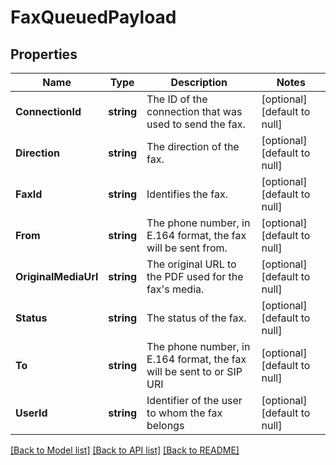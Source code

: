 # FaxQueuedPayload

## Properties
Name | Type | Description | Notes
------------ | ------------- | ------------- | -------------
**ConnectionId** | **string** | The ID of the connection that was used to send the fax. | [optional] [default to null]
**Direction** | **string** | The direction of the fax. | [optional] [default to null]
**FaxId** | **string** | Identifies the fax. | [optional] [default to null]
**From** | **string** | The phone number, in E.164 format, the fax will be sent from. | [optional] [default to null]
**OriginalMediaUrl** | **string** | The original URL to the PDF used for the fax&#x27;s media. | [optional] [default to null]
**Status** | **string** | The status of the fax. | [optional] [default to null]
**To** | **string** | The phone number, in E.164 format, the fax will be sent to or SIP URI | [optional] [default to null]
**UserId** | **string** | Identifier of the user to whom the fax belongs | [optional] [default to null]

[[Back to Model list]](../README.md#documentation-for-models) [[Back to API list]](../README.md#documentation-for-api-endpoints) [[Back to README]](../README.md)

